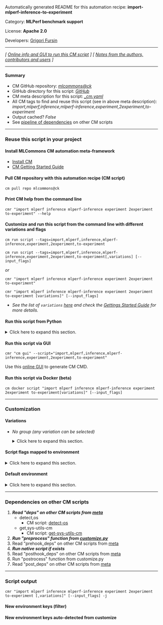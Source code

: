 Automatically generated README for this automation recipe: **import-mlperf-inference-to-experiment**

Category: **MLPerf benchmark support**

License: **Apache 2.0**

Developers: [Grigori Fursin](https://cKnowledge.org/gfursin)

---
*[ [Online info and GUI to run this CM script](https://access.cknowledge.org/playground/?action=scripts&name=import-mlperf-inference-to-experiment,72099fa962ea499c) ] [ [Notes from the authors, contributors and users](README-extra.md) ]*

---
#### Summary

* CM GitHub repository: *[mlcommons@ck](https://github.com/mlcommons/ck/tree/dev/cm-mlops)*
* GitHub directory for this script: *[GitHub](https://github.com/mlcommons/ck/tree/dev/cm-mlops/script/import-mlperf-inference-to-experiment)*
* CM meta description for this script: *[_cm.yaml](_cm.yaml)*
* All CM tags to find and reuse this script (see in above meta description): *import,mlperf,inference,mlperf-inference,experiment,2experiment,to-experiment*
* Output cached? *False*
* See [pipeline of dependencies](#dependencies-on-other-cm-scripts) on other CM scripts


---
### Reuse this script in your project

#### Install MLCommons CM automation meta-framework

* [Install CM](https://access.cknowledge.org/playground/?action=install)
* [CM Getting Started Guide](https://github.com/mlcommons/ck/blob/master/docs/getting-started.md)

#### Pull CM repository with this automation recipe (CM script)

```cm pull repo mlcommons@ck```

#### Print CM help from the command line

````cmr "import mlperf inference mlperf-inference experiment 2experiment to-experiment" --help````

#### Customize and run this script from the command line with different variations and flags

`cm run script --tags=import,mlperf,inference,mlperf-inference,experiment,2experiment,to-experiment`

`cm run script --tags=import,mlperf,inference,mlperf-inference,experiment,2experiment,to-experiment[,variations] [--input_flags]`

*or*

`cmr "import mlperf inference mlperf-inference experiment 2experiment to-experiment"`

`cmr "import mlperf inference mlperf-inference experiment 2experiment to-experiment [variations]" [--input_flags]`


* *See the list of `variations` [here](#variations) and check the [Gettings Started Guide](https://github.com/mlcommons/ck/blob/dev/docs/getting-started.md) for more details.*

#### Run this script from Python

<details>
<summary>Click here to expand this section.</summary>

```python

import cmind

r = cmind.access({'action':'run'
                  'automation':'script',
                  'tags':'import,mlperf,inference,mlperf-inference,experiment,2experiment,to-experiment'
                  'out':'con',
                  ...
                  (other input keys for this script)
                  ...
                 })

if r['return']>0:
    print (r['error'])

```

</details>


#### Run this script via GUI

```cmr "cm gui" --script="import,mlperf,inference,mlperf-inference,experiment,2experiment,to-experiment"```

Use this [online GUI](https://cKnowledge.org/cm-gui/?tags=import,mlperf,inference,mlperf-inference,experiment,2experiment,to-experiment) to generate CM CMD.

#### Run this script via Docker (beta)

`cm docker script "import mlperf inference mlperf-inference experiment 2experiment to-experiment[variations]" [--input_flags]`

___
### Customization


#### Variations

  * *No group (any variation can be selected)*
    <details>
    <summary>Click here to expand this section.</summary>

    * `_skip_checker`
      - Environment variables:
        - *CM_SKIP_SUBMISSION_CHECKER*: `True`
      - Workflow:

    </details>


#### Script flags mapped to environment
<details>
<summary>Click here to expand this section.</summary>

* `--submitter=value`  &rarr;  `CM_MLPERF_SUBMITTER=value`
* `--target_repo=value`  &rarr;  `CM_IMPORT_MLPERF_INFERENCE_TARGET_REPO=value`

**Above CLI flags can be used in the Python CM API as follows:**

```python
r=cm.access({... , "submitter":...}
```

</details>

#### Default environment

<details>
<summary>Click here to expand this section.</summary>

These keys can be updated via `--env.KEY=VALUE` or `env` dictionary in `@input.json` or using script flags.


</details>

___
### Dependencies on other CM scripts


  1. ***Read "deps" on other CM scripts from [meta](https://github.com/mlcommons/ck/tree/dev/cm-mlops/script/import-mlperf-inference-to-experiment/_cm.yaml)***
     * detect,os
       - CM script: [detect-os](https://github.com/mlcommons/ck/tree/master/cm-mlops/script/detect-os)
     * get,sys-utils-cm
       - CM script: [get-sys-utils-cm](https://github.com/mlcommons/ck/tree/master/cm-mlops/script/get-sys-utils-cm)
  1. ***Run "preprocess" function from [customize.py](https://github.com/mlcommons/ck/tree/dev/cm-mlops/script/import-mlperf-inference-to-experiment/customize.py)***
  1. Read "prehook_deps" on other CM scripts from [meta](https://github.com/mlcommons/ck/tree/dev/cm-mlops/script/import-mlperf-inference-to-experiment/_cm.yaml)
  1. ***Run native script if exists***
  1. Read "posthook_deps" on other CM scripts from [meta](https://github.com/mlcommons/ck/tree/dev/cm-mlops/script/import-mlperf-inference-to-experiment/_cm.yaml)
  1. Run "postrocess" function from customize.py
  1. Read "post_deps" on other CM scripts from [meta](https://github.com/mlcommons/ck/tree/dev/cm-mlops/script/import-mlperf-inference-to-experiment/_cm.yaml)

___
### Script output
`cmr "import mlperf inference mlperf-inference experiment 2experiment to-experiment [,variations]" [--input_flags] -j`
#### New environment keys (filter)

#### New environment keys auto-detected from customize
